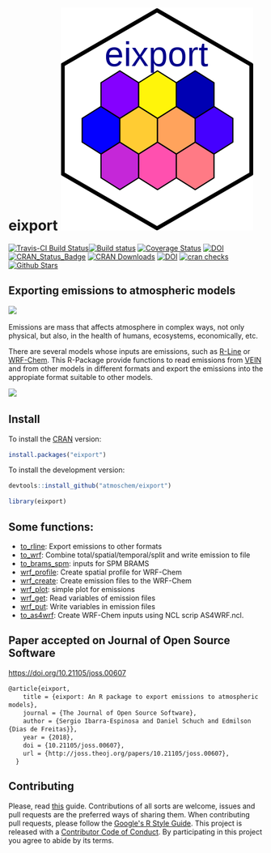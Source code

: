 # eixport ![](https://github.com/atmoschem/eixport/blob/master/man/figures/logo.png)
[![Travis-CI Build Status](https://travis-ci.org/atmoschem/eixport.svg?branch=master)](https://travis-ci.org/atmoschem/eixport)[![Build status](https://ci.appveyor.com/api/projects/status/frk36kmayf8yff70?svg=true)](https://ci.appveyor.com/project/Schuch666/eixport)
[![Coverage Status](https://img.shields.io/codecov/c/github/atmoschem/eixport/master.svg)](https://codecov.io/github/atmoschem/eixport?branch=master)
[![DOI](https://zenodo.org/badge/106145968.svg)](https://zenodo.org/badge/latestdoi/106145968)
[![CRAN_Status_Badge](http://www.r-pkg.org/badges/version/eixport)](http://cran.r-project.org/web/packages/eixport) 
[![CRAN Downloads](http://cranlogs.r-pkg.org/badges/grand-total/eixport?color=orange)](http://cran.r-project.org/package=eixport)
[![DOI](http://joss.theoj.org/papers/10.21105/joss.00607/status.svg)](https://doi.org/10.21105/joss.00607)
[![cran checks](https://cranchecks.info/badges/worst/eixport)](https://cran.r-project.org/web/checks/check_results_eixport.html)
[![Github Stars](https://img.shields.io/github/stars/atmoschem/eixport.svg?style=social&label=Github)](https://github.com/atmoschem/eixport)



## Exporting emissions to atmospheric models 

![](https://i.imgur.com/BcZ2tfW.png)

Emissions are mass that affects atmosphere in complex ways, not only physical, but also, in the health of humans, ecosystems, economically, etc.

There are several models whose inputs are emissions, such as [R-Line](https://www.cmascenter.org/r-line/) or [WRF-Chem](https://ruc.noaa.gov/wrf/wrf-chem/). 
This R-Package provide functions to read emissions from [VEIN](https://github.com/ibarraespinosa/vein) and from other models 
in different formats and export the emissions into the appropiate format suitable to other models.


![](https://raw.githubusercontent.com/atmoschem/eixport/master/lights_wrf.png)
## Install

To install the [CRAN](https://CRAN.R-project.org/package=eixport) version:

```r
install.packages("eixport")
```

To install the development version:

```r
devtools::install_github("atmoschem/eixport")
```

```r
library(eixport)
```

## Some functions:

- [to_rline](https://atmoschem.github.io/eixport/reference/to_rline.html): Export emissions to other formats
- [to_wrf](https://atmoschem.github.io/eixport/reference/to_wrf.html):	Combine total/spatial/temporal/split and write emission to file
- [to_brams_spm](https://atmoschem.github.io/eixport/reference/to_brams_spm.html):	inputs for SPM BRAMS
- [wrf_profile](https://atmoschem.github.io/eixport/reference/wrf_profile.html): Create spatial profile for WRF-Chem
- [wrf_create](https://atmoschem.github.io/eixport/reference/wrf_create.html):	Create emission files to the WRF-Chem
- [wrf_plot](https://atmoschem.github.io/eixport/reference/wrf_plot.html): simple plot for emissions
- [wrf_get](https://atmoschem.github.io/eixport/reference/wrf_get.html):	Read variables of emission files
- [wrf_put](https://atmoschem.github.io/eixport/reference/wrf_put.html):	Write variables in emission files
- [to_as4wrf](https://atmoschem.github.io/eixport/reference/to_as4wrf.html): Create WRF-Chem inputs using NCL scrip AS4WRF.ncl.

## Paper accepted on Journal of Open Source Software

https://doi.org/10.21105/joss.00607

```
@article{eixport,
    title = {eixport: An R package to export emissions to atmospheric models},
    journal = {The Journal of Open Source Software},
    author = {Sergio Ibarra-Espinosa and Daniel Schuch and Edmilson {Dias de Freitas}},
    year = {2018},
    doi = {10.21105/joss.00607},
    url = {http://joss.theoj.org/papers/10.21105/joss.00607},
  }
```


## Contributing

Please, read [this](https://github.com/atmoschem/eixport/blob/master/CONTRIBUTING.md) guide.
Contributions of all sorts are welcome, issues and pull requests are the preferred ways of sharing them.
When contributing pull requests, please follow the [Google's R Style Guide](https://google.github.io/styleguide/Rguide.xml).
This project is released with a [Contributor Code of Conduct](https://github.com/atmoschem/eixport/blob/master/CODE_OF_CONDUCT.md). By participating in this project you agree to abide by its terms.
